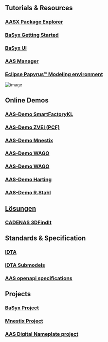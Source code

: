 ## Tutorials & Resources

### [AASX Package Explorer](https://github.com/admin-shell-io/aasx-package-explorer)
### [BaSyx Getting Started](https://basyxhack.iese.de/docs.html)
### [BaSyx UI](https://wiki.basyx.org/en/latest/content/user_documentation/basyx_components/web_ui/index.html)
### [AAS Manager](https://github.com/rwth-iat/aas_manager)
### [Eclipse Papyrus™ Modeling environment](https://eclipse.dev/papyrus/components/manufacturing/documentation.html)
![image](https://github.com/user-attachments/assets/1fe61e81-ae07-4423-9c52-48a288d9884c)

## Online Demos
### [AAS-Demo SmartFactoryKL](http://shells.smartfactory.de)
### [AAS-Demo ZVEI (PCF)](https://pcf.dpp40-2-v2.industrialdigitaltwin.org/pcf2)
### [AAS-Demo Mnestix](https://mnestix-prod.azurewebsites.net/en/list)
### [AAS-Demo WAGO](https://aas.wago.com/?aas=https://c1.api.wago.com/smartdata-aas-env/shells/aHR0cHM6Ly93YWdvLmNvbS9pZHMvYWFzLzc1MC04MjEy)
### [AAS-Demo WAGO](https://aas.wago.com/?aas=https://c1.api.wago.com/smartdata-aas-env/shells/aHR0cHM6Ly93YWdvLmNvbS9pZHMvYWFzLzcwNC01MDA0)
### [AAS-Demo Harting](https://dpp40.harting.com:3000/?aas=https://dpp40.harting.com:8081/shells/aHR0cHM6Ly9kcHA0MC5oYXJ0aW5nLmNvbS9zaGVsbHMvWlNOMQ)
### [AAS-Demo R.Stahl](https://dt.r-stahl.com/de-DE)

## [Lösungen](https://industrialdigitaltwin.org/solutions-hub)
### [CADENAS 3DFindIt](https://www.3dfindit.com/de/)

## Standards & Specification
### [IDTA](https://industrialdigitaltwin.org/content-hub/downloads)
### [IDTA Submodels](https://github.com/admin-shell-io/submodel-templates/tree/main/published/)
### [AAS openapi specifications](https://github.com/admin-shell-io/aas-specs-api?tab=readme-ov-file) 

## Projects
### [BaSyx Project](https://github.com/eclipse-basyx)
### [Mnestix Project](https://github.com/mnestix/mnestix-browser)
### [AAS Digital Nameplate project](https://github.com/mk28/TINF21C_Team2_AAS_digital_nameplate)

